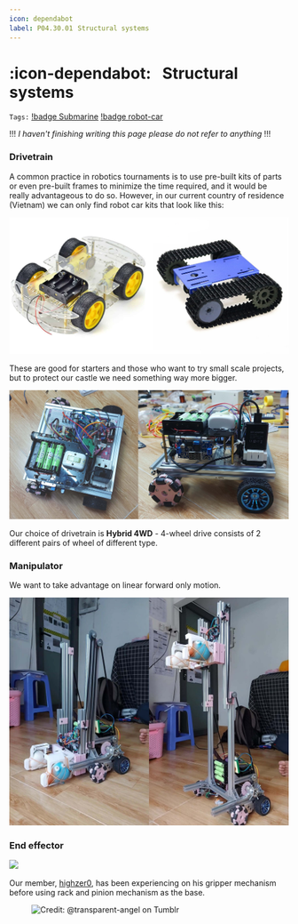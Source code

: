 ```yaml
---
icon: dependabot
label: P04.30.01⠀Structural systems
---
```

# :icon-dependabot:⠀Structural systems
`Tags:` [!badge Submarine](/projects/P04-submarine.md) [!badge robot-car]()

!!!
*I haven't finishing writing this page please do not refer to anything*
!!!

### Drivetrain
A common practice in robotics tournaments is to use pre-built kits of parts or even pre-built frames to minimize the time required, and it would be really advantageous to do so. However, in our current country of residence (Vietnam) we can only find robot car kits that look like this:

![](/projects/P04-submarine/media/pre-built-robot-cars-vn.png)

These are good for starters and those who want to try small scale projects, but to protect our castle we need something way more bigger.

![](/projects/P04-submarine/media/drivetrain1.jpg)

Our choice of drivetrain is **Hybrid 4WD** - 4-wheel drive consists of 2 different pairs of wheel of different type.

### Manipulator
We want to take advantage on linear forward only motion.

![](/projects/P04-submarine/media/elevator1.jpg)

### End effector

![](/projects/P04-submarine/media/gripper1.jpg)

Our member, [highzer0](https://github.com/highzer0), has been experiencing on his gripper mechanism before using rack and pinion mechanism as the base.

<figure>
    <img src="https://64.media.tumblr.com/d103eb823dce2842c673f409f036857b/tumblr_mzx9wrdwFa1snc5kxo1_1280.gifv" alt="Credit: @transparent-angel on Tumblr">
</figure>
